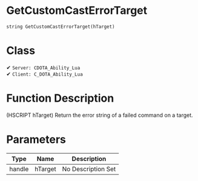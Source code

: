 # GetCustomCastErrorTarget
```
string GetCustomCastErrorTarget(hTarget)
```
# Class
✔ `Server: CDOTA_Ability_Lua`  
✔ `Client: C_DOTA_Ability_Lua`  

# Function Description
(HSCRIPT hTarget) Return the error string of a failed command on a target.
# Parameters
Type|Name|Description
--|--|--
handle|hTarget|No Description Set
